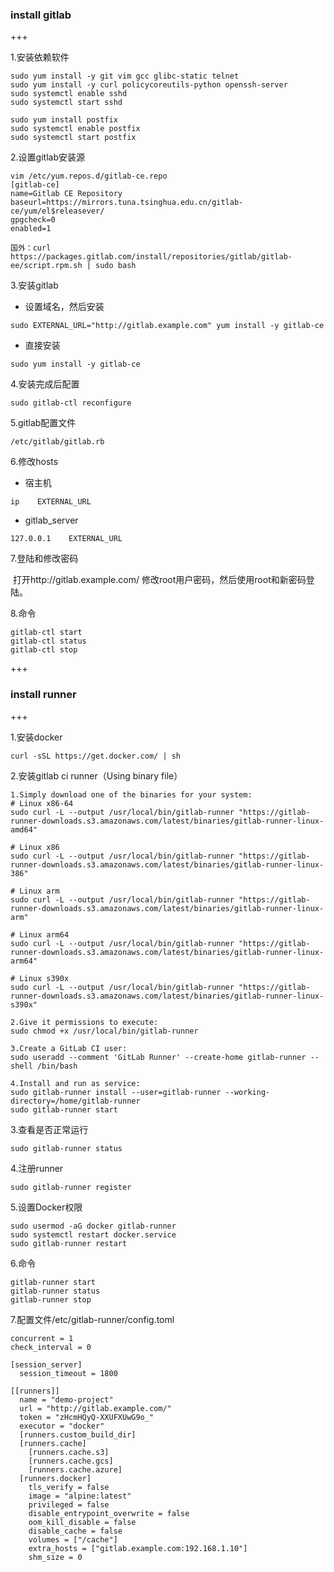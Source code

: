 ### install gitlab

+++

1.安装依赖软件

```shell
sudo yum install -y git vim gcc glibc-static telnet
sudo yum install -y curl policycoreutils-python openssh-server
sudo systemctl enable sshd
sudo systemctl start sshd

sudo yum install postfix
sudo systemctl enable postfix
sudo systemctl start postfix
```



2.设置gitlab安装源

```shell
vim /etc/yum.repos.d/gitlab-ce.repo
[gitlab-ce]
name=Gitlab CE Repository
baseurl=https://mirrors.tuna.tsinghua.edu.cn/gitlab-ce/yum/el$releasever/
gpgcheck=0
enabled=1

国外：curl https://packages.gitlab.com/install/repositories/gitlab/gitlab-ee/script.rpm.sh | sudo bash
```



3.安装gitlab

+ 设置域名，然后安装

```shell
sudo EXTERNAL_URL="http://gitlab.example.com" yum install -y gitlab-ce
```

+ 直接安装

```shell
sudo yum install -y gitlab-ce
```



4.安装完成后配置

```shell
sudo gitlab-ctl reconfigure
```



5.gitlab配置文件

```shell
/etc/gitlab/gitlab.rb
```



6.修改hosts

+ 宿主机

```shell
ip    EXTERNAL_URL
```

+ gitlab_server

```shell
127.0.0.1    EXTERNAL_URL
```



7.登陆和修改密码

​	打开http://gitlab.example.com/ 修改root用户密码，然后使用root和新密码登陆。



8.命令

```shell
gitlab-ctl start
gitlab-ctl status
gitlab-ctl stop
```





+++

### install runner

+++

1.安装docker

```shell
curl -sSL https://get.docker.com/ | sh
```



2.安装gitlab ci runner（Using binary file）

```shell
1.Simply download one of the binaries for your system:
# Linux x86-64
sudo curl -L --output /usr/local/bin/gitlab-runner "https://gitlab-runner-downloads.s3.amazonaws.com/latest/binaries/gitlab-runner-linux-amd64"

# Linux x86
sudo curl -L --output /usr/local/bin/gitlab-runner "https://gitlab-runner-downloads.s3.amazonaws.com/latest/binaries/gitlab-runner-linux-386"

# Linux arm
sudo curl -L --output /usr/local/bin/gitlab-runner "https://gitlab-runner-downloads.s3.amazonaws.com/latest/binaries/gitlab-runner-linux-arm"

# Linux arm64
sudo curl -L --output /usr/local/bin/gitlab-runner "https://gitlab-runner-downloads.s3.amazonaws.com/latest/binaries/gitlab-runner-linux-arm64"

# Linux s390x
sudo curl -L --output /usr/local/bin/gitlab-runner "https://gitlab-runner-downloads.s3.amazonaws.com/latest/binaries/gitlab-runner-linux-s390x"

2.Give it permissions to execute:
sudo chmod +x /usr/local/bin/gitlab-runner

3.Create a GitLab CI user:
sudo useradd --comment 'GitLab Runner' --create-home gitlab-runner --shell /bin/bash

4.Install and run as service:
sudo gitlab-runner install --user=gitlab-runner --working-directory=/home/gitlab-runner
sudo gitlab-runner start
```



3.查看是否正常运行

```shell
sudo gitlab-runner status
```



4.注册runner

```shell
sudo gitlab-runner register
```



5.设置Docker权限

```shell
sudo usermod -aG docker gitlab-runner
sudo systemctl restart docker.service
sudo gitlab-runner restart
```



6.命令

```shell
gitlab-runner start
gitlab-runner status
gitlab-runner stop
```



7.配置文件/etc/gitlab-runner/config.toml

```shell
concurrent = 1
check_interval = 0

[session_server]
  session_timeout = 1800

[[runners]]
  name = "demo-project"
  url = "http://gitlab.example.com/"
  token = "zHcmHQyQ-XXUFXUwG9o_"
  executor = "docker"
  [runners.custom_build_dir]
  [runners.cache]
    [runners.cache.s3]
    [runners.cache.gcs]
    [runners.cache.azure]
  [runners.docker]
    tls_verify = false
    image = "alpine:latest"
    privileged = false
    disable_entrypoint_overwrite = false
    oom_kill_disable = false
    disable_cache = false
    volumes = ["/cache"]
    extra_hosts = ["gitlab.example.com:192.168.1.10"]
    shm_size = 0
```

